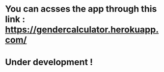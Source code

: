 # You can acsses the app through this link : https://gendercalculator.herokuapp.com/

# Under development ! 
